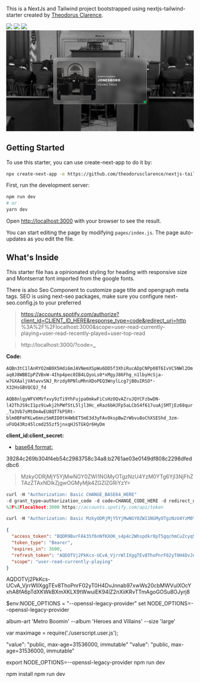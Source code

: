 This is a NextJs and Tailwind project bootstrapped using nextjs-tailwind-starter created by [Theodorus Clarence](https://github.com/theodorusclarence/nextjs-tailwind-starter).

![](public/img/app_preview.png)
![](public/img/app_preview2.png)
![](public/img/app_preview3.png)
![](public/img/app_preview4.png)

## Getting Started

To use this starter, you can use create-next-app to do it by:

```bash
npx create-next-app -e https://github.com/theodorusclarence/nextjs-tailwind-starter project-name
```

First, run the development server:

```bash
npm run dev
# or
yarn dev
```

Open [http://localhost:3000](http://localhost:3000) with your browser to see the result.

You can start editing the page by modifying `pages/index.js`. The page auto-updates as you edit the file.

## What's Inside

This starter file has a opinionated styling for heading with responsive size and Montserrat font imported from the google fonts.

There is also Seo Component to customize page title and opengraph meta tags.
SEO is using next-seo packages, make sure you configure next-seo.config.js to your preferred

> https://accounts.spotify.com/authorize?client_id=CLIENT_ID_HERE&response_type=code&redirect_uri=http
> %3A%2F%2Flocalhost:3000&scope=user-read-currently-playing+user-read-recently-played+user-top-read

> http://localhost:3000/?code=**\_**

**Code:**

`AQBn3tC1lAnRYO2mB0X5Hdi6mJAVNemXSpWu6DD5f3XhiRucADpCNPp08T6IvVC5NWl2Omaq0J8WBBIpPZVBxW-4Ihp4pec0IB4LQyoLs0*xMgyJ86Fhg_n1lbyHcSja-w7GXAaljVAtwvvSNJ_RrzdyRPNluMhnXDoPEQ3WnylLcg7jB0uIRSO*-X32HsGBVQCQJ_fd`

`AQB8nlgyWFVXMVfxvy9zTi9YhFujpa0mkwFiCsHzOQvAZruJQYCFzbwDN-l42ThJS9cI1pz9iwkj2hPWfStL5ljl3Hc_eRaz6bHJFp5aLCbS4f617uuAj5MTjEz68qur_Ta3Vb7sMtOm4wEU8QT7kP5Rt-blm0BFmFKLw6mnzSmRID0tH4WbET5mE3d3yFAv0kspBwZrWbvu8oChXSEShd_3zm-uFUQ43Rz45lcmd255zf5jnxqHJSTGkQr6HyDm`

**client_id:client_secret:**

- [base64 format:](https://www.base64encode.org/)

39284c269b304f4eb54c2983758c34a8:b2761ae03e0149df808c2298dfeddbc6

> MzkyODRjMjY5YjMwNGY0ZWI1NGMyOTgzNzU4YzM0YTg6YjI3NjFhZTAzZTAxNDlkZjgwOGMyMjk4ZGZlZGRiYzY=

```js
curl -H "Authorization: Basic CHANGE_BASE64_HERE"
-d grant_type=authorization_code -d code=CHANGE_CODE_HERE -d redirect_uri=http%3A
%2F%2Flocalhost:3000 https://accounts.spotify.com/api/token
```

```js
curl -H "Authorization: Basic MzkyODRjMjY5YjMwNGY0ZWI1NGMyOTgzNzU4YzM0YTg6YjI3NjFhZTAzZTAxNDlkZjgwOGMyMjk4ZGZlZGRiYzY=" -d grant_type=authorization_code -d code=AQB8nlgyWFVXMVfxvy9zTi9YhFujpa0mkwFiCsHzOQvAZruJQYCFzbwDN-l42ThJS9cI1pz9iwkj2hPWfStL5ljl3Hc_eRaz6bHJFp5aLCbS4f617uuAj5MTjEz68qur_Ta3Vb7sMtOm4wEU8QT7kP5Rt-blm0BFmFKLw6mnzSmRID0tH4WbET5mE3d3yFAv0kspBwZrWbvu8oChXSEShd_3zm-uFUQ43Rz45lcmd255zf5jnxqHJSTGkQr6HyDm -d redirect_uri=http%3A%2F%2Flocalhost:3000 https://accounts.spotify.com/api/token
```

```json
{
  "access_token": "BQDR9BurFAk35f6nNfKXOK_s4p4c2Whspdkr8pT5gqchmCuZcyqSs3LjmdOIkMT36vsnYrtCa9MmSYHasywMBGRzovHOF6DbK4BCWaCxswDpJDGK1Cili-IYBcIVA-QRfz9GzBPj7wasL7VSdZmn-VeMQxgEoOFW-3l2CtXX1JwyYT_Lk-zjWvKh7jXb2aQ",
  "token_type": "Bearer",
  "expires_in": 3600,
  "refresh_token": "AQDOTVj2PkKcs-UCvA_VjrrWlIXggTEv8ThoPnrF02yT0H4DvJnnab97xwWs20cbMWVulXOcYxhA8fA6pTdXKWkBXmXKLX9tWwuiEK94lZ2nXiiKRvTTmAgoGOSu8OJyrj8",
  "scope": "user-read-currently-playing"
}
```

AQDOTVj2PkKcs-UCvA_VjrrWlIXggTEv8ThoPnrF02yT0H4DvJnnab97xwWs20cbMWVulXOcYxhA8fA6pTdXKWkBXmXKLX9tWwuiEK94lZ2nXiiKRvTTmAgoGOSu8OJyrj8

$env:NODE_OPTIONS = "--openssl-legacy-provider"
set NODE_OPTIONS=--openssl-legacy-provider

album-art 'Metro Boomin' --album 'Heroes and Villains' --size 'large'

var maximage = require('./userscript.user.js');

"value": "public, max-age=31536000, immutable"
"value": "public, max-age=31536000, immutable"

export NODE_OPTIONS=--openssl-legacy-provider
npm run dev

npm install
npm run dev
